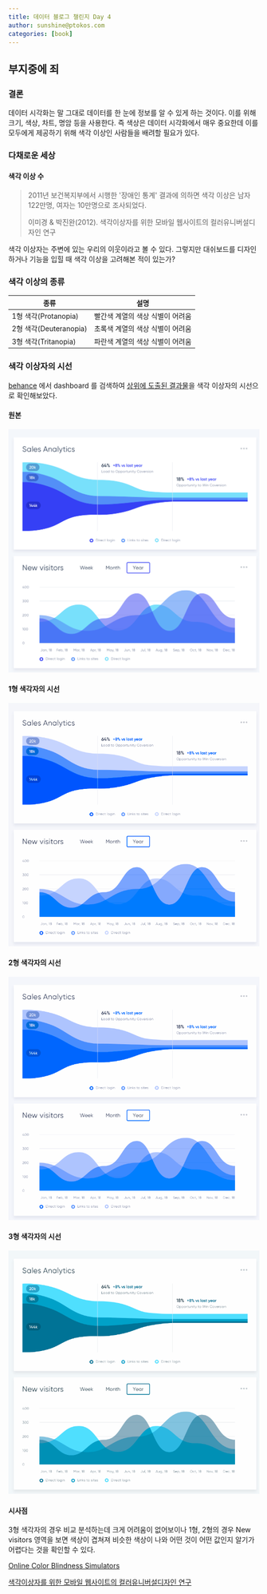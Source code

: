 ```yaml
---
title: 데이터 블로그 챌린지 Day 4
author: sunshine@ptokos.com
categories: [book]
---
```


## 부지중에 죄

### 결론
데이터 시각화는 말 그대로 데이터를 한 눈에 정보를 알 수 있게 하는 것이다. 이를 위해 크기, 색상, 차트, 명암 등을 사용한다.
즉 색상은 데이터 시각화에서 매우 중요한데 이를 모두에게 제공하기 위해 색각 이상인 사람들을 배려할 필요가 있다. 

### 다채로운 세상
#### 색각 이상 수
> 2011년 보건복지부에서 시행한 '장애인 통계' 결과에 의하면 색각 이상은 남자 122만명, 여자는 10만명으로 조사되었다.
> 
> 이미경 & 박진완(2012). 색각이상자를 위한 모바일 웹사이트의 컬러유니버설디자인 연구

색각 이상자는 주변에 있는 우리의 이웃이라고 볼 수 있다. 그렇지만 대쉬보드를 디자인하거나 기능을 입힐 때 색각 이상을 고려해본 적이 있는가?

### 색각 이상의 종류

|                  종류 |                 설명 | 
|--------------------|-------------------|
|   1형 색각(Protanopia) | 빨간색 계열의 색상 식별이 어려움 |
| 2형 색각(Deuteranopia) | 초록색 계열의 색상 식별이 어려움 |
|   3형 색각(Tritanopia) | 파란색 계열의 색상 식별이 어려움 |


### 색각 이상자의 시선

[behance](http://behance.net/) 에서 dashboard 를 검색하여 [상위에 도출된 결과물](https://www.behance.net/gallery/89976895/ATOM-Wireframe-UI-KIT)을 색각 이상자의 시선으로 확인해보았다.
#### 원본

![4-1.png](/assets/img/daliy-blog-challenge/4-1.png)

#### 1형 색각자의 시선
![4-2.png](/assets/img/daliy-blog-challenge/4-2.png)

#### 2형 색각자의 시선
![4-3.png](/assets/img/daliy-blog-challenge/4-3.png)

#### 3형 색각자의 시선
![4-4.png](/assets/img/daliy-blog-challenge/4-4.png)

#### 시사점
3형 색각자의 경우 비교 분석하는데 크게 어려움이 없어보이나 1형, 2형의 경우 New visitors 영역을 보면 색상이 겹쳐져 비슷한 색상이 나와 어떤 것이 어떤 값인지 알기가 어렵다는 것을 확인할 수 있다.



[Online Color Blindness Simulators](https://daltonlens.org/colorblindness-simulator)

[색각이상자를 위한 모바일 웹사이트의 컬러유니버설디자인 연구](http://aodr.org/xml/00201/00201.pdf)
